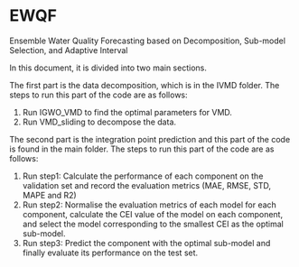 # EWQF
Ensemble Water Quality Forecasting based on Decomposition, Sub-model Selection, and Adaptive Interval

In this document, it is divided into two main sections.

The first part is the data decomposition, which is in the IVMD folder. The steps to run this part of the code are as follows:
1. Run IGWO_VMD to find the optimal parameters for VMD.
2. Run VMD_sliding to decompose the data.

The second part is the integration point prediction and this part of the code is found in the main folder. The steps to run this part of the code are as follows:
1. Run step1: Calculate the performance of each component on the validation set and record the evaluation metrics (MAE, RMSE, STD, MAPE and R2)
2. Run step2: Normalise the evaluation metrics of each model for each component, calculate the CEI value of the model on each component, and select the model corresponding to the smallest CEI as the optimal sub-model.
3. Run step3: Predict the component with the optimal sub-model and finally evaluate its performance on the test set.

